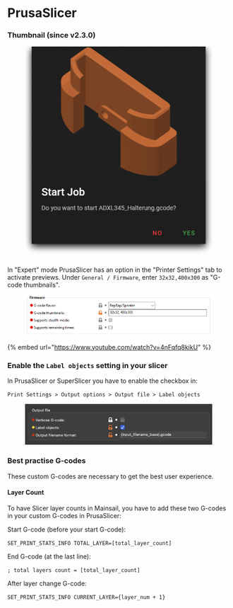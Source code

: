 # PrusaSlicer

### Thumbnail (since v2.3.0)

<figure><img src="../../.gitbook/assets/image (18).png" alt="Thumbnail from PrusaSlicer"><figcaption></figcaption></figure>

In "Expert" mode PrusaSlicer has an option in the "Printer Settings" tab to activate previews. Under `General / Firmware`, enter `32x32,400x300` as "G-code thumbnails".

<figure><img src="../../.gitbook/assets/image (19).png" alt=""><figcaption></figcaption></figure>

{% embed url="https://www.youtube.com/watch?v=4nFqfq8kikU" %}

### Enable the `Label objects` setting in your slicer

In PrusaSlicer or SuperSlicer you have to enable the checkbox in:

```
Print Settings > Output options > Output file > Label objects
```

<figure><img src="../../.gitbook/assets/image (20).png" alt=""><figcaption></figcaption></figure>

### Best practise G-codes

These custom G-codes are necessary to get the best user experience.

#### Layer Count

To have Slicer layer counts in Mainsail, you have to add these two G-codes in your custom G-codes in PrusaSlicer:

Start G-code (before your start G-code):

```
SET_PRINT_STATS_INFO TOTAL_LAYER=[total_layer_count]
```

End G-code (at the last line):

```
; total layers count = [total_layer_count]
```

After layer change G-code:

```
SET_PRINT_STATS_INFO CURRENT_LAYER={layer_num + 1}
```
